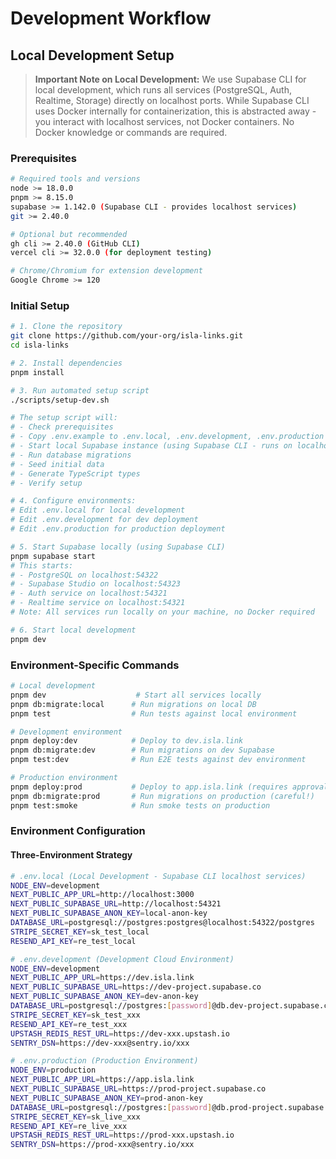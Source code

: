 # Development Workflow

## Local Development Setup

> **Important Note on Local Development:**
> We use Supabase CLI for local development, which runs all services (PostgreSQL, Auth, Realtime, Storage) directly on localhost ports. While Supabase CLI uses Docker internally for containerization, this is abstracted away - you interact with localhost services, not Docker containers. No Docker knowledge or commands are required.

### Prerequisites

```bash
# Required tools and versions
node >= 18.0.0
pnpm >= 8.15.0
supabase >= 1.142.0 (Supabase CLI - provides localhost services)
git >= 2.40.0

# Optional but recommended
gh cli >= 2.40.0 (GitHub CLI)
vercel cli >= 32.0.0 (for deployment testing)

# Chrome/Chromium for extension development
Google Chrome >= 120
```

### Initial Setup

```bash
# 1. Clone the repository
git clone https://github.com/your-org/isla-links.git
cd isla-links

# 2. Install dependencies
pnpm install

# 3. Run automated setup script
./scripts/setup-dev.sh

# The setup script will:
# - Check prerequisites
# - Copy .env.example to .env.local, .env.development, .env.production
# - Start local Supabase instance (using Supabase CLI - runs on localhost)
# - Run database migrations
# - Seed initial data
# - Generate TypeScript types
# - Verify setup

# 4. Configure environments:
# Edit .env.local for local development
# Edit .env.development for dev deployment
# Edit .env.production for production deployment

# 5. Start Supabase locally (using Supabase CLI)
pnpm supabase start
# This starts:
# - PostgreSQL on localhost:54322
# - Supabase Studio on localhost:54323
# - Auth service on localhost:54321
# - Realtime service on localhost:54321
# Note: All services run locally on your machine, no Docker required

# 6. Start local development
pnpm dev
```

### Environment-Specific Commands

```bash
# Local development
pnpm dev                    # Start all services locally
pnpm db:migrate:local      # Run migrations on local DB
pnpm test                  # Run tests against local environment

# Development environment
pnpm deploy:dev            # Deploy to dev.isla.link
pnpm db:migrate:dev        # Run migrations on dev Supabase
pnpm test:dev              # Run E2E tests against dev environment

# Production environment
pnpm deploy:prod           # Deploy to app.isla.link (requires approval)
pnpm db:migrate:prod       # Run migrations on production (careful!)
pnpm test:smoke            # Run smoke tests on production
```

### Environment Configuration

#### Three-Environment Strategy

```bash
# .env.local (Local Development - Supabase CLI localhost services)
NODE_ENV=development
NEXT_PUBLIC_APP_URL=http://localhost:3000
NEXT_PUBLIC_SUPABASE_URL=http://localhost:54321
NEXT_PUBLIC_SUPABASE_ANON_KEY=local-anon-key
DATABASE_URL=postgresql://postgres:postgres@localhost:54322/postgres
STRIPE_SECRET_KEY=sk_test_local
RESEND_API_KEY=re_test_local

# .env.development (Development Cloud Environment)
NODE_ENV=development
NEXT_PUBLIC_APP_URL=https://dev.isla.link
NEXT_PUBLIC_SUPABASE_URL=https://dev-project.supabase.co
NEXT_PUBLIC_SUPABASE_ANON_KEY=dev-anon-key
DATABASE_URL=postgresql://postgres:[password]@db.dev-project.supabase.co:6543/postgres
STRIPE_SECRET_KEY=sk_test_xxx
RESEND_API_KEY=re_test_xxx
UPSTASH_REDIS_REST_URL=https://dev-xxx.upstash.io
SENTRY_DSN=https://dev-xxx@sentry.io/xxx

# .env.production (Production Environment)
NODE_ENV=production
NEXT_PUBLIC_APP_URL=https://app.isla.link
NEXT_PUBLIC_SUPABASE_URL=https://prod-project.supabase.co
NEXT_PUBLIC_SUPABASE_ANON_KEY=prod-anon-key
DATABASE_URL=postgresql://postgres:[password]@db.prod-project.supabase.co:6543/postgres
STRIPE_SECRET_KEY=sk_live_xxx
RESEND_API_KEY=re_live_xxx
UPSTASH_REDIS_REST_URL=https://prod-xxx.upstash.io
SENTRY_DSN=https://prod-xxx@sentry.io/xxx
```
